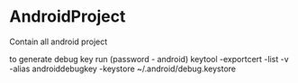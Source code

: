 # AndroidProject
Contain all android project

to generate  debug key run (password - android)
keytool -exportcert -list -v -alias androiddebugkey -keystore ~/.android/debug.keystore
